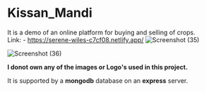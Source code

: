 # Kissan_Mandi
It is a demo of an online platform for buying and selling of crops.  
Link: - https://serene-wiles-c7cf08.netlify.app/
![Screenshot (35)](https://user-images.githubusercontent.com/61156183/131366814-17b16dce-08e6-4401-9f00-80ac1fd3f1e4.png)
  
![Screenshot (36)](https://user-images.githubusercontent.com/61156183/131367041-b010813d-1971-4696-b9c6-4ca5512b3285.png)
  
**I donot own any of the images or Logo's used in this project.** 
  
It is supported by a **mongodb** database on an **express** server.  
 
